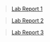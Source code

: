 > [Lab Report 1](lab-report-1-week-2.md)

> [Lab Report 2](lab-report-2-week-4.md)

> [Lab Report 3](lab-report-3-week-6.md)
